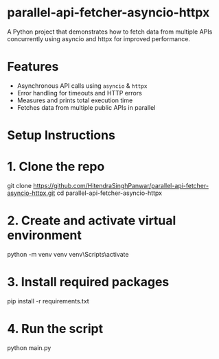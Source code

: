 # parallel-api-fetcher-asyncio-httpx
A Python project that demonstrates how to fetch data from multiple APIs concurrently using asyncio and httpx for improved performance.

# Features

- Asynchronous API calls using `asyncio` & `httpx`
- Error handling for timeouts and HTTP errors
- Measures and prints total execution time
- Fetches data from multiple public APIs in parallel

# Setup Instructions

# 1. Clone the repo
git clone https://github.com/HitendraSinghPanwar/parallel-api-fetcher-asyncio-httpx.git
cd parallel-api-fetcher-asyncio-httpx

# 2. Create and activate virtual environment
python -m venv venv
venv\Scripts\activate

# 3. Install required packages
pip install -r requirements.txt

# 4. Run the script
python main.py

